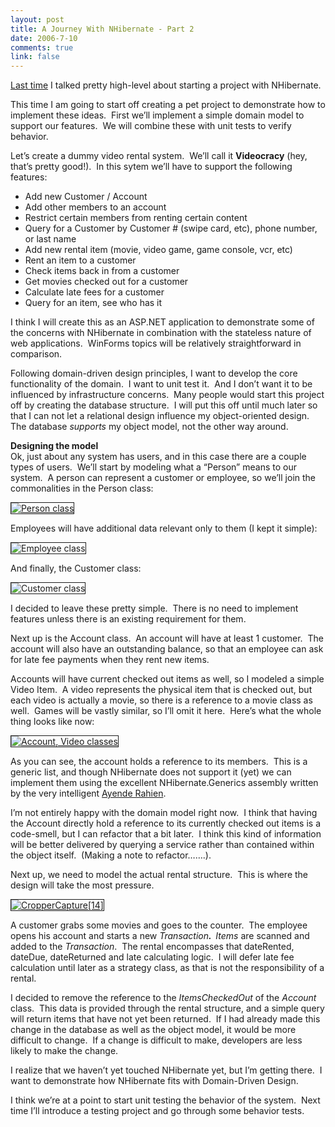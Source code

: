 ```yaml
--- 
layout: post
title: A Journey With NHibernate - Part 2
date: 2006-7-10
comments: true
link: false
---
```

<p><a title="Part 1" href="http://www.flux88.com/2006/07/05/A+Journey+With+NHibernate++Part+1.aspx">Last time</a> I talked pretty high-level about starting a project with NHibernate.</p><p>This time I am going to start off creating a pet project to demonstrate how to implement these ideas.&nbsp; First we’ll implement a simple domain model to support our features.&nbsp; We will combine these with unit tests to verify behavior.</p><p>Let’s create a dummy video rental system.&nbsp; We’ll call it <strong>Videocracy</strong> (hey, that’s pretty good!).&nbsp; In this sytem we’ll have to support the following features:</p><ul><li>Add new Customer / Account</li><li>Add other members to an account</li><li>Restrict certain members from renting certain content</li><li>Query for a Customer by Customer # (swipe card, etc), phone number, or last name</li><li>Add new rental item (movie, video game, game console, vcr, etc)</li><li>Rent an item to a customer</li><li>Check items back in from a customer</li><li>Get movies checked out for a customer</li><li>Calculate late fees for a customer</li><li>Query for an item, see who has it</li></ul><p>I think I will create this as an ASP.NET application to demonstrate some of the concerns with NHibernate in combination with the stateless nature of web applications.&nbsp; WinForms topics will be relatively straightforward in comparison.</p><p>Following domain-driven design principles, I want to develop the core functionality of the domain.&nbsp; I want to unit test it.&nbsp; And I don’t want it to be influenced by infrastructure concerns.&nbsp; Many people would start this project off by creating the database structure.&nbsp; I will put this off until much later so that I can not let a relational design influence my object-oriented design.&nbsp; The database <em>supports</em> my object model, not the other way around.</p><p><strong>Designing the model<br></strong>Ok, just about any system has users, and in this case there are a couple types of users.&nbsp; We’ll start by modeling what a “Person” means to our system.&nbsp; A person can represent a customer or employee, so we’ll join the commonalities in the Person class:</p><p><a href="http://www.flux88.com/uploads/CropperCapture%5B9%5D.Jpg"><img src="/images/CropperCapture%5B9%5D_thumb__.jpg" alt="Person class"  border="1" /></a></p><p>Employees will have additional data relevant only to them (I kept it simple):</p><p><img src="/images/CropperCapture%5B11%5D_small_.jpg" alt="Employee class"  border="1" /></p><p>And finally, the Customer class:</p><p><img src="/images/CropperCapture%5B12%5D_small_.jpg" alt="Customer class"  border="1" /></p><p>I decided to leave these pretty simple.&nbsp; There is no need to implement features unless there is an existing requirement for them.</p><p>Next up is the Account class.&nbsp; An account will have at least 1 customer.&nbsp; The account will also have an outstanding balance, so that an employee can ask for late fee payments when they rent new items.</p><p>Accounts will have current checked out items as well, so I modeled a simple Video Item.&nbsp; A video represents the physical item that is checked out, but&nbsp; each video is actually a movie, so there is a reference to a movie class as well.&nbsp; Games will be vastly similar, so I’ll omit it here.&nbsp; Here’s what the whole thing looks like now:</p><p><a href="http://www.flux88.com/uploads/CropperCapture%5B13%5D.Jpg"><img src="/images/CropperCapture%5B13%5D_thumb_.jpg" alt="Account, Video classes"  border="1" /></a></p><p>As you can see, the account holds a reference to its members.&nbsp; This is a generic list, and though NHibernate does not support it (yet) we can implement them using the excellent NHibernate.Generics assembly written by the very intelligent&nbsp;<a href="http://www.ayende.com/projects/nhibernate-query-analyzer/generics.aspx">Ayende Rahien</a>.</p><p>I’m not entirely happy with the domain model right now.&nbsp; I think that having the Account directly hold a reference to its currently checked out items is a code-smell, but I can refactor that a bit later.&nbsp; I think this kind of information will be better delivered by querying a service rather than contained within the object itself.&nbsp; (Making a note to refactor…….).</p><p>Next up, we need to model the actual rental structure.&nbsp; This is where the design will take the most pressure.</p><p><a href="http://www.flux88.com/uploads/CropperCapture%5B14%5D.Jpg"><img src="/images/CropperCapture%5B14%5D_thumb_.jpg" alt="CropperCapture[14]"  border="1" /></a></p><p>A customer grabs some movies and goes to the counter.&nbsp; The employee opens his account and starts a new <em>Transaction<strong>.&nbsp; </strong>Items</em>&nbsp;are scanned and added to the <em>Transaction</em>.&nbsp; The rental encompasses that dateRented, dateDue, dateReturned and late calculating logic.&nbsp; I will defer late fee calculation until later as a strategy class, as that is not the responsibility of a rental.</p><p>I decided to remove the reference to the <em>ItemsCheckedOut</em> of the <em>Account</em> class.&nbsp; This data is provided through the rental structure, and a simple query will return items that have not yet been returned.&nbsp; If I had already made this change in the database as well as the object model, it would be more difficult to change.&nbsp; If a change is difficult to make, developers are less likely to make the change.</p><p>I realize that we haven’t yet touched NHibernate yet, but I’m getting there.&nbsp; I want to demonstrate how NHibernate fits with Domain-Driven Design.</p><p>I think we’re at a point to start unit testing the behavior of the system.&nbsp; Next time I’ll introduce a testing project and go through some behavior tests.</p>
